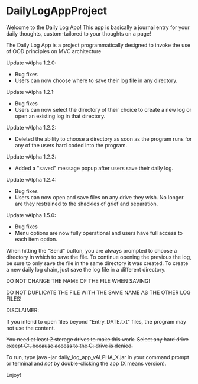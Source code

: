 # DailyLogAppProject
Welcome to the Daily Log App!
This app is basically a journal entry for your daily thoughts, custom-tailored to your thoughts on a page!

The Daily Log App is a project programmatically designed to invoke the use of OOD principles on MVC architecture

Update vAlpha 1.2.0:
- Bug fixes
- Users can now choose where to save their log file in any directory. 

Update vAlpha 1.2.1:
- Bug fixes
- Users can now select the directory of their choice to create a new log or open an existing log in that directory.

Update vAlpha 1.2.2:
- Deleted the ability to choose a directory as soon as the program runs for any of the users hard coded into the program.

Update vAlpha 1.2.3:
- Added a "saved" message popup after users save their daily log.

Update vAlpha 1.2.4:
- Bug fixes
- Users can now open and save files on any drive they wish. No longer are they restrained to the shackles of grief and 
  separation.
  
Update vAlpha 1.5.0:
- Bug fixes
- Menu options are now fully operational and users have full access to each item option. 
  
When hitting the "Send" button, you are always prompted to choose a directory in which to save the file.
To continue opening the previous the log, be sure to only save the file in the same directory it was created.
To create a new daily log chain, just save the log file in a different directory.

DO NOT CHANGE THE NAME OF THE FILE WHEN SAVING!

DO NOT DUPLICATE THE FILE WITH THE SAME NAME AS THE OTHER LOG FILES!

DISCLAIMER: 

If you intend to open files beyond "Entry_DATE.txt" files, the program may not use the content.

~~You need at least 2 storage drives to make this work.~~
~~Select any hard drive except C:, because access to the C: drive is denied.~~

To run, type java -jar daily_log_app_vALPHA_X.jar in your command prompt or terminal and *not* by double-clicking the app (X means version).


Enjoy!
